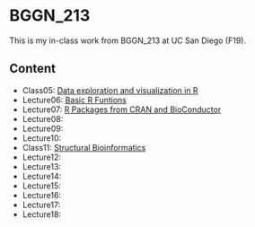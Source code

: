 # BGGN_213
This is my in-class work from BGGN_213 at UC San Diego (F19).

## Content
- Class05: [Data exploration and visualization in R](https://github.com/Jiaweitsui/bggn213/blob/master/Class_05/Class_05.md)
- Lecture06: [Basic R Funtions](https://github.com/Jiaweitsui/bggn213/blob/master/Class_06/Class_06_R_Function.md)
- Lecture07: [R Packages from CRAN and BioConductor](https://github.com/Jiaweitsui/bggn213/blob/master/Class_07/class_07.md)
- Lecture08:
- Lecture09:
- Lecture10:
- Class11: [Structural Bioinformatics](https://github.com/Jiaweitsui/bggn213/blob/master/11_06_19_Lec_11/Class_11_handon.md)
- Lecture12:
- Lecture13:
- Lecture14:
- Lecture15:
- Lecture16:
- Lecture17:
- Lecture18:
